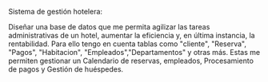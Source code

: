 Sistema de gestión hotelera: 

Diseñar una base de datos que me permita agilizar las tareas administrativas de un hotel, aumentar la eficiencia y, en última instancia, la rentabilidad. 
Para ello tengo en cuenta tablas como "cliente", "Reserva", "Pagos", "Habitacion", "Empleados","Departamentos" y otras más. 
Estas me permiten gestionar un Calendario de reservas, empleados, Procesamiento de pagos y Gestión de huéspedes.
